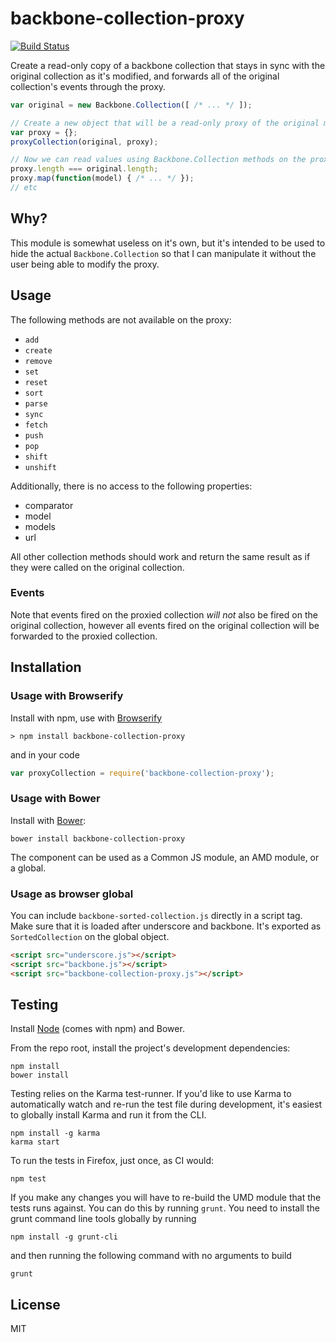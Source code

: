 # backbone-collection-proxy

[![Build Status](https://secure.travis-ci.org/jmorrell/backbone-collection-proxy.png?branch=master)](http://travis-ci.org/jmorrell/backbone-collection-proxy)

Create a read-only copy of a backbone collection that stays in sync with the original 
collection as it's modified, and forwards all of the original collection's events through
the proxy.

```javascript
var original = new Backbone.Collection([ /* ... */ ]);

// Create a new object that will be a read-only proxy of the original model
var proxy = {};
proxyCollection(original, proxy);

// Now we can read values using Backbone.Collection methods on the proxy object
proxy.length === original.length;
proxy.map(function(model) { /* ... */ });
// etc
```

## Why?

This module is somewhat useless on it's own, but it's intended to be used to
hide the actual `Backbone.Collection` so that I can manipulate it without the
user being able to modify the proxy.

## Usage

The following methods are not available on the proxy:

* `add`
* `create`
* `remove`
* `set`
* `reset`
* `sort`
* `parse`
* `sync`
* `fetch`
* `push`
* `pop`
* `shift`
* `unshift`

Additionally, there is no access to the following properties:

* comparator
* model
* models
* url

All other collection methods should work and return the same result
as if they were called on the original collection.

### Events

Note that events fired on the proxied collection *will not* also be
fired on the original collection, however all events fired on the
original collection will be forwarded to the proxied collection.

## Installation

### Usage with Browserify

Install with npm, use with [Browserify](http://browserify.org/)

```
> npm install backbone-collection-proxy
```

and in your code

```javascript
var proxyCollection = require('backbone-collection-proxy');
```

### Usage with Bower

Install with [Bower](http://bower.io):

```
bower install backbone-collection-proxy
```

The component can be used as a Common JS module, an AMD module, or a global.

### Usage as browser global

You can include `backbone-sorted-collection.js` directly in a script tag. Make 
sure that it is loaded after underscore and backbone. It's exported as `SortedCollection`
on the global object.

```HTML
<script src="underscore.js"></script>
<script src="backbone.js"></script>
<script src="backbone-collection-proxy.js"></script>
```

## Testing

Install [Node](http://nodejs.org) (comes with npm) and Bower.

From the repo root, install the project's development dependencies:

```
npm install
bower install
```

Testing relies on the Karma test-runner. If you'd like to use Karma to
automatically watch and re-run the test file during development, it's easiest
to globally install Karma and run it from the CLI.

```
npm install -g karma
karma start
```

To run the tests in Firefox, just once, as CI would:

```
npm test
```

If you make any changes you will have to re-build the UMD module that the
tests runs against. You can do this by running `grunt`. You need to install
the grunt command line tools globally by running

```
npm install -g grunt-cli
```

and then running the following command with no arguments to build

```
grunt
```

## License

MIT

